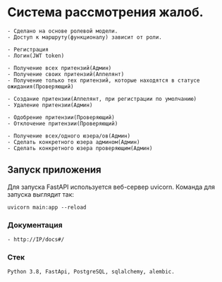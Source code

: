 # Система рассмотрения жалоб.

```
- Сделано на основе ролевой модели.
- Доступ к маршруту(функционалу) зависит от роли.

- Регистрация
- Логин(JWT token)

- Получение всех притензий(Админ)
- Получение своих притензий(Аппелянт)
- Получение только тех притензий, которые находятся в статусе ожидания(Проверяющий)

- Создание притензии(Аппелянт, при регистрации по умолчанию)
- Удаление притензии(Админ)

- Одобрение притензии(Проверяющий)
- Отклочение притензии(Проверяющий)

- Получение всех/одного юзера/ов(Админ)
- Сделать конкретного юзера админом(Админ)
- Сделать конкретного юзера проверяющим(Админ)
```

## Запуск приложения
Для запуска FastAPI используется веб-сервер uvicorn. Команда для запуска выглядит так:  
```
uvicorn main:app --reload
```

### Документация
```
- http://IP/docs#/
```

### Стек
```
Python 3.8, FastApi, PostgreSQL, sqlalchemy, alembic.
```
